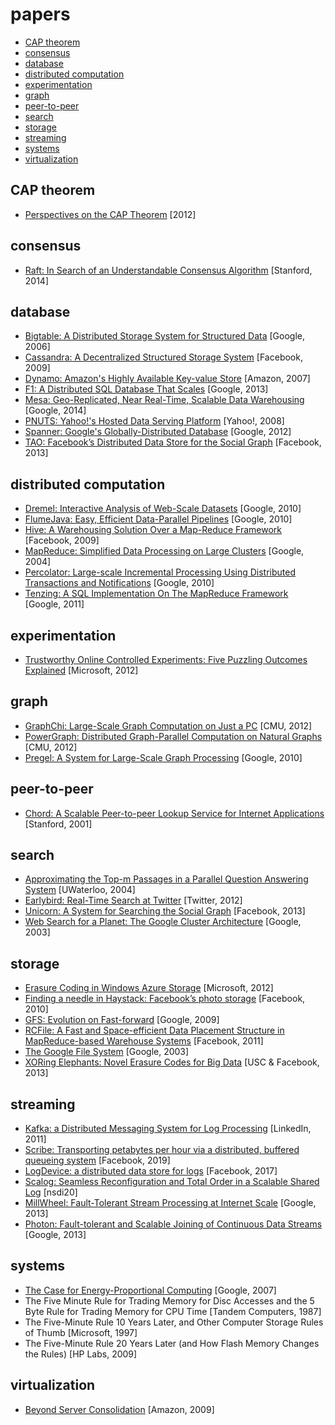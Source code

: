 # papers <!-- omit in toc -->

- [CAP theorem](#cap-theorem)
- [consensus](#consensus)
- [database](#database)
- [distributed computation](#distributed-computation)
- [experimentation](#experimentation)
- [graph](#graph)
- [peer-to-peer](#peer-to-peer)
- [search](#search)
- [storage](#storage)
- [streaming](#streaming)
- [systems](#systems)
- [virtualization](#virtualization)

## CAP theorem

- [Perspectives on the CAP Theorem](./cap/cap-theorem-2012.pdf) [2012]

## consensus

- [Raft: In Search of an Understandable Consensus Algorithm](./consensus/raft-extended-atc14.pdf) [Stanford, 2014]

## database

- [Bigtable: A Distributed Storage System for Structured Data](./database/bigtable-osdi06.pdf) [Google, 2006]
- [Cassandra: A Decentralized Structured Storage System](./database/cassandra-sigops10.pdf) [Facebook, 2009]
- [Dynamo: Amazon's Highly Available Key-value Store](./database/dynamo-sosp2007.pdf) [Amazon, 2007]
- [F1: A Distributed SQL Database That Scales](./database/f1-vldb13.pdf) [Google, 2013]
- [Mesa: Geo-Replicated, Near Real-Time, Scalable Data Warehousing](./database/mesa-vldb14.pdf) [Google, 2014]
- [PNUTS: Yahoo!'s Hosted Data Serving Platform](./database/pnuts-vldb08.pdf) [Yahoo!, 2008]
- [Spanner: Google's Globally-Distributed Database](./database/spanner-osdi12.pdf) [Google, 2012]
- [TAO: Facebook’s Distributed Data Store for the Social Graph](./database/tao-atc13.pdf) [Facebook, 2013]

## distributed computation

- [Dremel: Interactive Analysis of Web-Scale Datasets](./distributed-computation/dremel-vldb10.pdf) [Google, 2010]
- [FlumeJava: Easy, Efficient Data-Parallel Pipelines](./distributed-computation/flumejava-pldi10.pdf) [Google, 2010]
- [Hive: A Warehousing Solution Over a Map-Reduce Framework](./distributed-computation/hive-vldb09.pdf) [Facebook, 2009]
- [MapReduce: Simplified Data Processing on Large Clusters](./distributed-computation/mapreduce-osdi04.pdf) [Google, 2004]
- [Percolator: Large-scale Incremental Processing Using Distributed Transactions and Notifications](./distributed-computation/percolator-osdi10.pdf) [Google, 2010]
- [Tenzing: A SQL Implementation On The MapReduce Framework](./distributed-computation/tenzing-vldb11.pdf) [Google, 2011]

## experimentation

- [Trustworthy Online Controlled Experiments: Five Puzzling Outcomes Explained](./experimentation/experimentation-kdd12.pdf) [Microsoft, 2012]

## graph

- [GraphChi: Large-Scale Graph Computation on Just a PC](./graph/graphchi-osdi12.pdf) [CMU, 2012]
- [PowerGraph: Distributed Graph-Parallel Computation on Natural Graphs](./graph/powergraph-osdi12.pdf) [CMU, 2012]
- [Pregel: A System for Large-Scale Graph Processing](./graph/pregel-osdi10.pdf) [Google, 2010]

## peer-to-peer

- [Chord: A Scalable Peer-to-peer Lookup Service for Internet Applications](./p2p/chord-sigcomm01.pdf) [Stanford, 2001]

## search

- [Approximating the Top-m Passages in a Parallel Question Answering System](./search/topm-passages-cikm04.pdf) [UWaterloo, 2004]
- [Earlybird: Real-Time Search at Twitter](./search/earlybird-icde12.pdf) [Twitter, 2012]
- [Unicorn: A System for Searching the Social Graph](./search/unicorn-vldb13.pdf) [Facebook, 2013]
- [Web Search for a Planet: The Google Cluster Architecture](./search/googlecluster-ieee03.pdf) [Google, 2003]

## storage

- [Erasure Coding in Windows Azure Storage](./storage/erasure-coding-atc12.pdf) [Microsoft, 2012]
- [Finding a needle in Haystack: Facebook’s photo storage](./storage/haystack-osdi10.pdf) [Facebook, 2010]
- [GFS: Evolution on Fast-forward](./storage/gfs-queue09.pdf) [Google, 2009]
- [RCFile: A Fast and Space-efficient Data Placement Structure in MapReduce-based Warehouse Systems](./storage/rcfile-11.pdf) [Facebook, 2011]
- [The Google File System](./storage/gfs-sops03.pdf) [Google, 2003]
- [XORing Elephants: Novel Erasure Codes for Big Data](./storage/xoring-elephants-vldb13.pdf) [USC & Facebook, 2013]

## streaming

- [Kafka: a Distributed Messaging System for Log Processing](./streaming/kafka-netdb11.pdf) [LinkedIn, 2011]
- [Scribe: Transporting petabytes per hour via a distributed, buffered queueing system](https://engineering.fb.com/2019/10/07/core-infra/scribe/) [Facebook, 2019]
- [LogDevice: a distributed data store for logs](https://engineering.fb.com/2017/08/31/core-infra/logdevice-a-distributed-data-store-for-logs/) [Facebook, 2017]
- [Scalog: Seamless Reconfiguration and Total Order in a Scalable Shared Log](./streaming/scalog-osdi20.pdf) [nsdi20]
- [MillWheel: Fault-Tolerant Stream Processing at Internet Scale](./streaming/millwheel-vldb13.pdf) [Google, 2013]
- [Photon: Fault-tolerant and Scalable Joining of Continuous Data Streams](./streaming/photon-sigmod13.pdf) [Google, 2013]

## systems

- [The Case for Energy-Proportional Computing](./systems/energy-proportional-computing-07.pdf) [Google, 2007]
- The Five Minute Rule for Trading Memory for Disc Accesses and the 5 Byte Rule for Trading Memory for CPU Time [Tandem Computers, 1987]
- The Five-Minute Rule 10 Years Later, and Other Computer Storage Rules of Thumb [Microsoft, 1997]
- The Five-Minute Rule 20 Years Later (and How Flash Memory Changes the Rules) [HP Labs, 2009]

## virtualization

- [Beyond Server Consolidation](./virtualization/beyond-virtualization-queue08.pdf) [Amazon, 2009]
